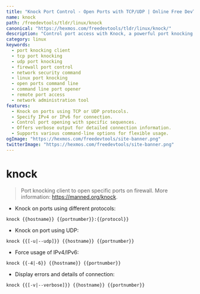```yaml
---
title: "Knock Port Control - Open Ports with TCP/UDP | Online Free DevTools by Hexmos"
name: knock
path: /freedevtools/tldr/linux/knock
canonical: "https://hexmos.com/freedevtools/tldr/linux/knock/"
description: "Control port access with Knock, a powerful port knocking client.  Open specific ports on your firewall using TCP or UDP. Free online tool, no registration required."
category: linux
keywords:
  - port knocking client
  - tcp port knocking
  - udp port knocking
  - firewall port control
  - network security command
  - linux port knocking
  - open ports command line
  - command line port opener
  - remote port access
  - network administration tool
features:
  - Knock on ports using TCP or UDP protocols.
  - Specify IPv4 or IPv6 for connection.
  - Control port opening with specific sequences.
  - Offers verbose output for detailed connection information.
  - Supports various command-line options for flexible usage.
ogImage: "https://hexmos.com/freedevtools/site-banner.png"
twitterImage: "https://hexmos.com/freedevtools/site-banner.png"
---
```


# knock

> Port knocking client to open specific ports on firewall.
> More information: <https://manned.org/knock>.

- Knock on ports using different protocols:

`knock {{hostname}} {{portnumber}}:{{protocol}}`

- Knock on port using UDP:

`knock {{[-u|--udp]}} {{hostname}} {{portnumber}}`

- Force usage of IPv4/IPv6:

`knock {{-4|-6}} {{hostname}} {{portnumber}}`

- Display errors and details of connection:

`knock {{[-v|--verbose]}} {{hostname}} {{portnumber}}`

